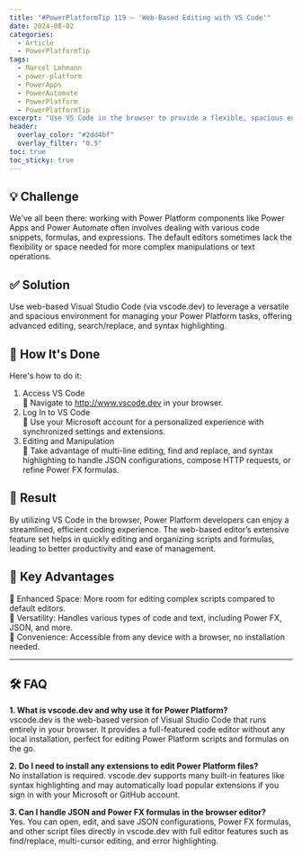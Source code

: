 ```yaml
---
title: "#PowerPlatformTip 119 – 'Web-Based Editing with VS Code'"
date: 2024-08-02
categories:
  - Article
  - PowerPlatformTip
tags:
  - Marcel Lehmann
  - power-platform
  - PowerApps
  - PowerAutomate
  - PowerPlatform
  - PowerPlatformTip
excerpt: "Use VS Code in the browser to provide a flexible, spacious editor for complex Power Platform scripts, formulas, and expressions."
header:
  overlay_color: "#2dd4bf"
  overlay_filter: "0.5"
toc: true
toc_sticky: true
---
```


## 💡 Challenge
We’ve all been there: working with Power Platform components like Power Apps and Power Automate often involves dealing with various code snippets, formulas, and expressions. The default editors sometimes lack the flexibility or space needed for more complex manipulations or text operations.

## ✅ Solution
Use web-based Visual Studio Code (via vscode.dev) to leverage a versatile and spacious environment for managing your Power Platform tasks, offering advanced editing, search/replace, and syntax highlighting.

## 🔧 How It's Done
Here's how to do it:  
1. Access VS Code  
   🔸 Navigate to http://www.vscode.dev in your browser.  
2. Log In to VS Code  
   🔸 Use your Microsoft account for a personalized experience with synchronized settings and extensions.  
3. Editing and Manipulation  
   🔸 Take advantage of multi-line editing, find and replace, and syntax highlighting to handle JSON configurations, compose HTTP requests, or refine Power FX formulas.

## 🎉 Result
By utilizing VS Code in the browser, Power Platform developers can enjoy a streamlined, efficient coding experience. The web-based editor’s extensive feature set helps in quickly editing and organizing scripts and formulas, leading to better productivity and ease of management.

## 🌟 Key Advantages
🔸 Enhanced Space: More room for editing complex scripts compared to default editors.  
🔸 Versatility: Handles various types of code and text, including Power FX, JSON, and more.  
🔸 Convenience: Accessible from any device with a browser, no installation needed.

---

## 🛠️ FAQ
**1. What is vscode.dev and why use it for Power Platform?**  
vscode.dev is the web-based version of Visual Studio Code that runs entirely in your browser. It provides a full-featured code editor without any local installation, perfect for editing Power Platform scripts and formulas on the go.

**2. Do I need to install any extensions to edit Power Platform files?**  
No installation is required. vscode.dev supports many built-in features like syntax highlighting and may automatically load popular extensions if you sign in with your Microsoft or GitHub account.

**3. Can I handle JSON and Power FX formulas in the browser editor?**  
Yes. You can open, edit, and save JSON configurations, Power FX formulas, and other script files directly in vscode.dev with full editor features such as find/replace, multi-cursor editing, and error highlighting.
